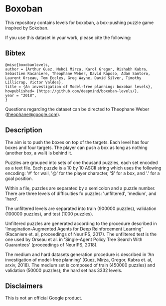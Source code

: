# Boxoban

This repository contains levels for boxoban, a box-pushing puzzle game inspired by Sokoban.

If you use this dataset in your work, please cite the following:

## Bibtex

```
@misc{boxobanlevels,
author = {Arthur Guez, Mehdi Mirza, Karol Gregor, Rishabh Kabra, Sebastien Racaniere, Theophane Weber, David Raposo, Adam Santoro, Laurent Orseau, Tom Eccles, Greg Wayne, David Silver, Timothy Lillicrap, Victor Valdes},
title = {An investigation of Model-free planning: boxoban levels},
howpublished= {https://github.com/deepmind/boxoban-levels/},
year = "2018",
}
```

Questions regarding the dataset can be directed to Theophane Weber (theophane@google.com).

## Description

The aim is to push the boxes on top of the targets. Each level has four boxes and four targets. The player can push a box as long as nothing (another box, a wall) is behind it.

Puzzles are grouped into sets of one thousand puzzles, each set encoded as a text file.  Each puzzle is a 10 by 10 ASCII string which uses the following encoding: '\#' for wall, '@' for the player character, '$' for a box, and '.' for a goal position. 

Within a file, puzzles are separated by a semicolon and a puzzle number. There are three levels of difficulties fo puzzles: 'unfiltered', 'medium', and 'hard'.

The unfiltered levels are separated into train (900000 puzzles), validation (100000 puzzles), and test (1000 puzzles). 

Unfiltered puzzles are generated according to the procedure described in 'Imagination-Augmented Agents for Deep Reinforcement Learning' (Racaniere et. al, proceedings of NeurIPS, 2017). The unfiltered test is the one used by Orseau et al. in 'Single-Agent Policy Tree Search With Guarantees' (proceedings of NeurIPS, 2018). 

The medium and hard datasets generation procedure is described in 'An investigation of model-free planning' (Guez, Mirza, Gregor, Kabra et. al, arxiv, 2018). The medium set is composed of train (450000 puzzles) and validation (50000 puzzles); the hard set has 3332 levels.



## Disclaimers

This is not an official Google product.
